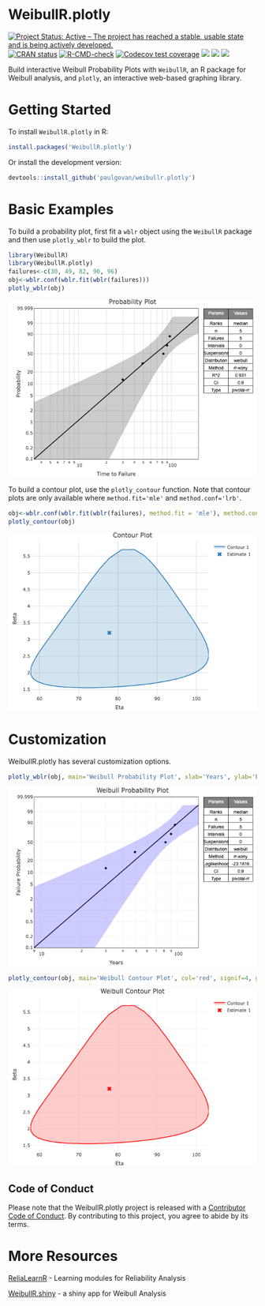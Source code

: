 
# WeibullR.plotly

<!-- badges: start -->

[![Project Status: Active – The project has reached a stable, usable
state and is being actively
developed.](https://www.repostatus.org/badges/latest/active.svg)](https://www.repostatus.org/#active)
[![CRAN
status](https://www.r-pkg.org/badges/version/WeibullR.plotly)](https://CRAN.R-project.org/package=WeibullR.plotly)
[![R-CMD-check](https://github.com/paulgovan/WeibullR.plotly/actions/workflows/R-CMD-check.yaml/badge.svg)](https://github.com/paulgovan/WeibullR.plotly/actions/workflows/R-CMD-check.yaml)
[![Codecov test
coverage](https://codecov.io/gh/paulgovan/WeibullR.plotly/graph/badge.svg)](https://app.codecov.io/gh/paulgovan/WeibullR.plotly)
[![](http://cranlogs.r-pkg.org/badges/last-month/WeibullR.plotly)](https://cran.r-project.org/package=WeibullR.plotly)
[![](http://cranlogs.r-pkg.org/badges/grand-total/WeibullR.plotly)](https://cran.r-project.org/package=WeibullR.plotly)
[![](https://img.shields.io/badge/doi-10.32614/CRAN.package.WeibullR.plotly-green.svg)](https://doi.org/10.32614/CRAN.package.WeibullR.plotly)
<!-- badges: end -->

Build interactive Weibull Probability Plots with `WeibullR`, an R
package for Weibull analysis, and `plotly`, an interactive web-based
graphing library.

# Getting Started

To install `WeibullR.plotly` in R:

``` r
install.packages('WeibullR.plotly')
```

Or install the development version:

``` r
devtools::install_github('paulgovan/weibullr.plotly')
```

# Basic Examples

To build a probability plot, first fit a `wblr` object using the
`WeibullR` package and then use `plotly_wblr` to build the plot.

``` r
library(WeibullR)
library(WeibullR.plotly)
failures<-c(30, 49, 82, 90, 96)
obj<-wblr.conf(wblr.fit(wblr(failures)))
plotly_wblr(obj)
```

![](ReadMe_files/figure-gfm/unnamed-chunk-3-1.png)<!-- -->

To build a contour plot, use the `plotly_contour` function. Note that
contour plots are only available where `method.fit='mle'` and
`method.conf='lrb'`.

``` r
obj<-wblr.conf(wblr.fit(wblr(failures), method.fit = 'mle'), method.conf = 'lrb')
plotly_contour(obj)
```

![](ReadMe_files/figure-gfm/unnamed-chunk-4-1.png)<!-- -->

# Customization

WeibullR.plotly has several customization options.

``` r
plotly_wblr(obj, main='Weibull Probability Plot', xlab='Years', ylab='Failure Probability', confCol='blue', signif=4, grid=FALSE)
```

![](ReadMe_files/figure-gfm/unnamed-chunk-5-1.png)<!-- -->

``` r
plotly_contour(obj, main='Weibull Contour Plot', col='red', signif=4, grid=FALSE)
```

![](ReadMe_files/figure-gfm/unnamed-chunk-6-1.png)<!-- -->

## Code of Conduct

Please note that the WeibullR.plotly project is released with a
[Contributor Code of
Conduct](https://github.com/paulgovan/WeibullR.plotly/blob/f919aeb72a1d4dd3a64e55221eb1ae214b3480f5/CODE_OF_CONDUCT.md).
By contributing to this project, you agree to abide by its terms.

# More Resources

[ReliaLearnR](https://paulgovan.github.io/ReliaLearnR/) - Learning
modules for Reliability Analysis

[WeibullR.shiny](https://paulgovan.github.io/WeibullR.shiny/) - a shiny
app for Weibull Analysis
